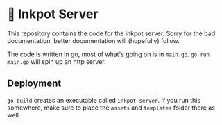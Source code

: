 # 🦑 Inkpot Server

This repository contains the code for the inkpot server. Sorry for the bad documentation, better documentation will (hopefully) follow.

The code is written in go, most of what's going on is in `main.go`. `go run main.go` will spin up an http server.

## Deployment

`go build` creates an executable called `inkpot-server`. If you run this somewhere, make sure to place the `assets` and `templates` folder there as well.
